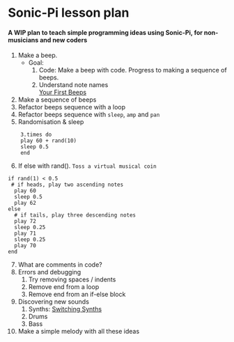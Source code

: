 # Sonic-Pi lesson plan

#### A WIP plan to teach simple programming ideas using Sonic-Pi, for non-musicians and new coders

1. Make a beep. 
	* Goal: 
		1. Code: Make a beep with code. Progress to making a sequence of beeps.
		2. Understand note names  
    [Your First Beeps](https://sonic-pi.net/tutorial.html#section-2-1)
2. Make a sequence of beeps
3. Refactor beeps sequence with a loop
4. Refactor beeps sequence with `sleep`, `amp` and `pan`
5. Randomisation & sleep
```
	3.times do
  	play 60 + rand(10)
  	sleep 0.5
	end
```
6. If else with rand(). 
 `Toss a virtual musical coin`
```
if rand(1) < 0.5
 # if heads, play two ascending notes
  play 60
  sleep 0.5
  play 62
else
  # if tails, play three descending notes
  play 72
  sleep 0.25
  play 71
  sleep 0.25
  play 70
end
```

7. What are comments in code?
8. Errors and debugging
	1. Try removing spaces / indents
	2. Remove end from a loop
	3. Remove end from an if-else block
9. Discovering new sounds
	1. Synths: [Switching Synths](https://sonic-pi.net/tutorial.html#section-2-3)
	2. Drums
	3. Bass
10. Make a simple melody with all these ideas
